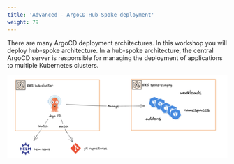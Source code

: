 ```yaml
---
title: 'Advanced - ArgoCD Hub-Spoke deployment'
weight: 79
---
```


There are many ArgoCD deployment architectures. In this workshop you will deploy hub-spoke architecture.
In a hub-spoke architecture, the central ArgoCD server is responsible for managing the deployment of applications to multiple Kubernetes clusters. 

![](/static/images/argocd-hub-spoke.png)


